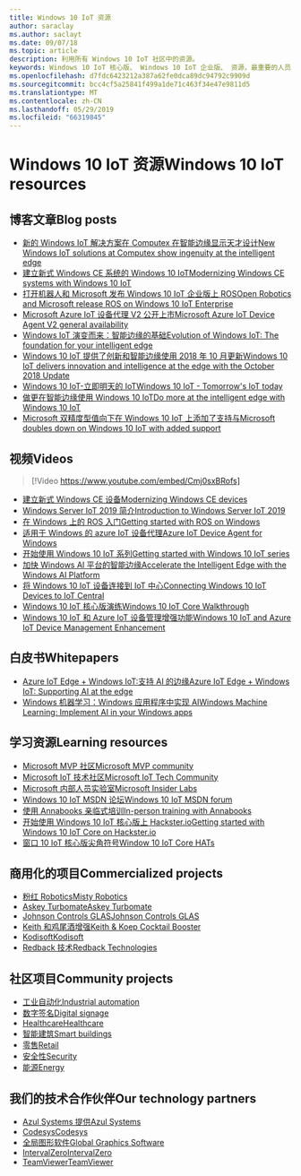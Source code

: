 ```yaml
---
title: Windows 10 IoT 资源
author: saraclay
ms.author: saclayt
ms.date: 09/07/18
ms.topic: article
description: 利用所有 Windows 10 IoT 社区中的资源。
keywords: Windows 10 IoT 核心版、 Windows 10 IoT 企业版、 资源，最重要的人员、 视频、 博客文章
ms.openlocfilehash: d7fdc6423212a387a62fe0dca89dc94792c9909d
ms.sourcegitcommit: bcc4cf5a25841f499a1de71c463f34e47e9811d5
ms.translationtype: MT
ms.contentlocale: zh-CN
ms.lasthandoff: 05/29/2019
ms.locfileid: "66319845"
---
```

# <a name="windows-10-iot-resources"></a><span data-ttu-id="ad5ec-104">Windows 10 IoT 资源</span><span class="sxs-lookup"><span data-stu-id="ad5ec-104">Windows 10 IoT resources</span></span>

## <a name="blog-posts"></a><span data-ttu-id="ad5ec-105">博客文章</span><span class="sxs-lookup"><span data-stu-id="ad5ec-105">Blog posts</span></span>

* [<span data-ttu-id="ad5ec-106">新的 Windows IoT 解决方案在 Computex 在智能边缘显示天才设计</span><span class="sxs-lookup"><span data-stu-id="ad5ec-106">New Windows IoT solutions at Computex show ingenuity at the intelligent edge</span></span>](https://blogs.windows.com/windowsexperience/2019/05/28/new-windows-iot-solutions-at-computex-show-ingenuity-at-the-intelligent-edge/#U3yYXu1rq054ljuk.97)
* [<span data-ttu-id="ad5ec-107">建立新式 Windows CE 系统的 Windows 10 IoT</span><span class="sxs-lookup"><span data-stu-id="ad5ec-107">Modernizing Windows CE systems with Windows 10 IoT</span></span>](https://blogs.windows.com/buildingapps/2019/05/07/modernizing-windows-ce-systems-with-windows-10-iot/#oHzjguRIlWV0ryo6.97)
* [<span data-ttu-id="ad5ec-108">打开机器人和 Microsoft 发布 Windows 10 IoT 企业版上 ROS</span><span class="sxs-lookup"><span data-stu-id="ad5ec-108">Open Robotics and Microsoft release ROS on Windows 10 IoT Enterprise</span></span>](https://blogs.windows.com/buildingapps/2019/05/07/open-robotics-and-microsoft-release-ros-on-windows-10-iot-enterprise/#Y86A6YUJELKDoRJJ.97)
* [<span data-ttu-id="ad5ec-109">Microsoft Azure IoT 设备代理 V2 公开上市</span><span class="sxs-lookup"><span data-stu-id="ad5ec-109">Microsoft Azure IoT Device Agent V2 general availability</span></span>](https://blogs.windows.com/buildingapps/2019/05/07/microsoft-azure-iot-device-agent-v2-general-availability/#BwOSxBSymeJqU34K.97)
* [<span data-ttu-id="ad5ec-110">Windows IoT 演变而来：智能边缘的基础</span><span class="sxs-lookup"><span data-stu-id="ad5ec-110">Evolution of Windows IoT: The foundation for your intelligent edge</span></span>](https://blogs.windows.com/windowsexperience/2019/04/03/evolution-of-windows-iot-the-foundation-for-your-intelligent-edge/)
* [<span data-ttu-id="ad5ec-111">Windows 10 IoT 提供了创新和智能边缘使用 2018 年 10 月更新</span><span class="sxs-lookup"><span data-stu-id="ad5ec-111">Windows 10 IoT delivers innovation and intelligence at the edge with the October 2018 Update</span></span>](https://blogs.windows.com/windowsexperience/2018/10/04/windows-10-iot-delivers-innovation-and-intelligence-at-the-edge-with-the-october-2018-update/#9g9hmmO2AdUB1C6F.97) 
* [<span data-ttu-id="ad5ec-112">Windows 10 IoT-立即明天的 IoT</span><span class="sxs-lookup"><span data-stu-id="ad5ec-112">Windows 10 IoT - Tomorrow's IoT today</span></span>](https://blogs.windows.com/windowsexperience/2018/06/05/windows-10-iot-tomorrows-iot-today/#wl3TcsFseJ6XROUZ.97)
* [<span data-ttu-id="ad5ec-113">做更在智能边缘使用 Windows 10 IoT</span><span class="sxs-lookup"><span data-stu-id="ad5ec-113">Do more at the intelligent edge with Windows 10 IoT</span></span>](https://blogs.windows.com/windowsexperience/2018/05/07/do-more-at-the-intelligent-edge-with-windows-10-iot/#uDVaAtoBvz7BGrTf.97)
* [<span data-ttu-id="ad5ec-114">Microsoft 双精度型值向下在 Windows 10 IoT 上添加了支持与</span><span class="sxs-lookup"><span data-stu-id="ad5ec-114">Microsoft doubles down on Windows 10 IoT with added support</span></span>](https://blogs.windows.com/windowsexperience/2018/02/27/microsoft-doubles-down-on-windows-10-iot-with-added-support/#DJaDiKX0bYJ1JDHD.97)

## <a name="videos"></a><span data-ttu-id="ad5ec-115">视频</span><span class="sxs-lookup"><span data-stu-id="ad5ec-115">Videos</span></span>

>[!Video https://www.youtube.com/embed/Cmj0sxBRofs]
* [<span data-ttu-id="ad5ec-116">建立新式 Windows CE 设备</span><span class="sxs-lookup"><span data-stu-id="ad5ec-116">Modernizing Windows CE devices</span></span>](https://www.youtube.com/watch?time_continue=1&v=5iUZkZmgmJA)
* [<span data-ttu-id="ad5ec-117">Windows Server IoT 2019 简介</span><span class="sxs-lookup"><span data-stu-id="ad5ec-117">Introduction to Windows Server IoT 2019</span></span>](https://channel9.msdn.com/Shows/Internet-of-Things-Show/Introduction-to-Windows-Server-IoT-2019)
* [<span data-ttu-id="ad5ec-118">在 Windows 上的 ROS 入门</span><span class="sxs-lookup"><span data-stu-id="ad5ec-118">Getting started with ROS on Windows</span></span>](https://www.youtube.com/watch?v=nZSjwMLi3jQ)
* [<span data-ttu-id="ad5ec-119">适用于 Windows 的 azure IoT 设备代理</span><span class="sxs-lookup"><span data-stu-id="ad5ec-119">Azure IoT Device Agent for Windows</span></span>](https://www.youtube.com/watch?v=DZn6diOn7uI)
* [<span data-ttu-id="ad5ec-120">开始使用 Windows 10 IoT 系列</span><span class="sxs-lookup"><span data-stu-id="ad5ec-120">Getting started with Windows 10 IoT series</span></span>](https://www.youtube.com/watch?v=A-kazyOiBvs&t)
* [<span data-ttu-id="ad5ec-121">加快 Windows AI 平台的智能边缘</span><span class="sxs-lookup"><span data-stu-id="ad5ec-121">Accelerate the Intelligent Edge with the Windows AI Platform</span></span>](https://www.youtube.com/watch?v=7bFAg6w4J00)
* [<span data-ttu-id="ad5ec-122">将 Windows 10 IoT 设备连接到 IoT 中心</span><span class="sxs-lookup"><span data-stu-id="ad5ec-122">Connecting Windows 10 IoT Devices to IoT Central</span></span>](https://channel9.msdn.com/Shows/Internet-of-Things-Show/Connecting-Windows-IoT-Devices-To-IoT-Central)
* [<span data-ttu-id="ad5ec-123">Windows 10 IoT 核心版演练</span><span class="sxs-lookup"><span data-stu-id="ad5ec-123">Windows 10 IoT Core Walkthrough</span></span>](https://channel9.msdn.com/Blogs/Seth-Juarez/Windows-IoT-Core-Walkthrough?term=windows%20iot%20core)
* [<span data-ttu-id="ad5ec-124">Windows 10 IoT 和 Azure IoT 设备管理增强功能</span><span class="sxs-lookup"><span data-stu-id="ad5ec-124">Windows 10 IoT and Azure IoT Device Management Enhancement</span></span>](https://channel9.msdn.com/Shows/Azure-Friday/Windows-10-IoT-and-Azure-IoT-Device-Management-Enhancements?term=windows%20iot%20core)

## <a name="whitepapers"></a><span data-ttu-id="ad5ec-125">白皮书</span><span class="sxs-lookup"><span data-stu-id="ad5ec-125">Whitepapers</span></span>
* [<span data-ttu-id="ad5ec-126">Azure IoT Edge + Windows IoT:支持 AI 的边缘</span><span class="sxs-lookup"><span data-stu-id="ad5ec-126">Azure IoT Edge + Windows IoT: Supporting AI at the edge</span></span>](https://aka.ms/IoT-Edge-WP)
* [<span data-ttu-id="ad5ec-127">Windows 机器学习：Windows 应用程序中实现 AI</span><span class="sxs-lookup"><span data-stu-id="ad5ec-127">Windows Machine Learning: Implement AI in your Windows apps</span></span>](https://aka.ms/Windows-ML-WP)

## <a name="learning-resources"></a><span data-ttu-id="ad5ec-128">学习资源</span><span class="sxs-lookup"><span data-stu-id="ad5ec-128">Learning resources</span></span>

* [<span data-ttu-id="ad5ec-129">Microsoft MVP 社区</span><span class="sxs-lookup"><span data-stu-id="ad5ec-129">Microsoft MVP community</span></span>](https://mvp.microsoft.com/)
* [<span data-ttu-id="ad5ec-130">Microsoft IoT 技术社区</span><span class="sxs-lookup"><span data-stu-id="ad5ec-130">Microsoft IoT Tech Community</span></span>](https://techcommunity.microsoft.com/t5/Internet-of-Things-IoT/ct-p/IoT)
* [<span data-ttu-id="ad5ec-131">Microsoft 内部人员实验室</span><span class="sxs-lookup"><span data-stu-id="ad5ec-131">Microsoft Insider Labs</span></span>](https://www.microsoftiotinsiderlabs.com/)
* [<span data-ttu-id="ad5ec-132">Windows 10 IoT MSDN 论坛</span><span class="sxs-lookup"><span data-stu-id="ad5ec-132">Windows 10 IoT MSDN forum</span></span>](https://social.msdn.microsoft.com/forums/en-US/home?forum=WindowsIoT)
* [<span data-ttu-id="ad5ec-133">使用 Annabooks 亲临式培训</span><span class="sxs-lookup"><span data-stu-id="ad5ec-133">In-person training with Annabooks</span></span>](http://www.annabooks.com/training.html)
* [<span data-ttu-id="ad5ec-134">开始使用 Windows 10 IoT 核心版上 Hackster.io</span><span class="sxs-lookup"><span data-stu-id="ad5ec-134">Getting started with Windows 10 IoT Core on Hackster.io</span></span>](http://www.hackster.io/KiwiBryn)
* [<span data-ttu-id="ad5ec-135">窗口 10 IoT 核心版尖角符号</span><span class="sxs-lookup"><span data-stu-id="ad5ec-135">Window 10 IoT Core HATs</span></span>](https://www.turta.io/iothat)

## <a name="commercialized-projects"></a><span data-ttu-id="ad5ec-136">商用化的项目</span><span class="sxs-lookup"><span data-stu-id="ad5ec-136">Commercialized projects</span></span>

* [<span data-ttu-id="ad5ec-137">粉红 Robotics</span><span class="sxs-lookup"><span data-stu-id="ad5ec-137">Misty Robotics</span></span>](https://customers.microsoft.com/en-us/story/misty-robotics)
* [<span data-ttu-id="ad5ec-138">Askey Turbomate</span><span class="sxs-lookup"><span data-stu-id="ad5ec-138">Askey Turbomate</span></span>](https://customers.microsoft.com/en-us/story/askey)
* [<span data-ttu-id="ad5ec-139">Johnson Controls GLAS</span><span class="sxs-lookup"><span data-stu-id="ad5ec-139">Johnson Controls GLAS</span></span>](https://customers.microsoft.com/en-us/story/johnson-controls)
* [<span data-ttu-id="ad5ec-140">Keith 和鸡尾酒增强</span><span class="sxs-lookup"><span data-stu-id="ad5ec-140">Keith & Koep Cocktail Booster</span></span>](https://customers.microsoft.com/de-de/story/keith-koep)
* [<span data-ttu-id="ad5ec-141">Kodisoft</span><span class="sxs-lookup"><span data-stu-id="ad5ec-141">Kodisoft</span></span>](https://customers.microsoft.com/en-us/story/kodisoft)
* [<span data-ttu-id="ad5ec-142">Redback 技术</span><span class="sxs-lookup"><span data-stu-id="ad5ec-142">Redback Technologies</span></span>](https://customers.microsoft.com/en-us/story/redback-technologies)


## <a name="community-projects"></a><span data-ttu-id="ad5ec-143">社区项目</span><span class="sxs-lookup"><span data-stu-id="ad5ec-143">Community projects</span></span>

* [<span data-ttu-id="ad5ec-144">工业自动化</span><span class="sxs-lookup"><span data-stu-id="ad5ec-144">Industrial automation</span></span>](https://www.hackster.io/projects/tags/industrial+automation+win10)
* [<span data-ttu-id="ad5ec-145">数字签名</span><span class="sxs-lookup"><span data-stu-id="ad5ec-145">Digital signage</span></span>](https://www.hackster.io/projects/tags/digital+signage+win10)
* [<span data-ttu-id="ad5ec-146">Healthcare</span><span class="sxs-lookup"><span data-stu-id="ad5ec-146">Healthcare</span></span>](https://www.hackster.io/projects/tags/healthcare+win10)
* [<span data-ttu-id="ad5ec-147">智能建筑</span><span class="sxs-lookup"><span data-stu-id="ad5ec-147">Smart buildings</span></span>](https://www.hackster.io/projects/tags/smart+building+win10)
* [<span data-ttu-id="ad5ec-148">零售</span><span class="sxs-lookup"><span data-stu-id="ad5ec-148">Retail</span></span>](https://www.hackster.io/projects/tags/retail+win10)
* [<span data-ttu-id="ad5ec-149">安全性</span><span class="sxs-lookup"><span data-stu-id="ad5ec-149">Security</span></span>](https://www.hackster.io/projects/tags/security+win10)
* [<span data-ttu-id="ad5ec-150">能源</span><span class="sxs-lookup"><span data-stu-id="ad5ec-150">Energy</span></span>](https://www.hackster.io/projects/tags/energy+win10)

## <a name="our-technology-partners"></a><span data-ttu-id="ad5ec-151">我们的技术合作伙伴</span><span class="sxs-lookup"><span data-stu-id="ad5ec-151">Our technology partners</span></span>

* [<span data-ttu-id="ad5ec-152">Azul Systems 提供</span><span class="sxs-lookup"><span data-stu-id="ad5ec-152">Azul Systems</span></span>](https://www.azul.com/)
* [<span data-ttu-id="ad5ec-153">Codesys</span><span class="sxs-lookup"><span data-stu-id="ad5ec-153">Codesys</span></span>](https://de.codesys.com/)
* [<span data-ttu-id="ad5ec-154">全局图形软件</span><span class="sxs-lookup"><span data-stu-id="ad5ec-154">Global Graphics Software</span></span>](https://www.globalgraphics.com/)
* [<span data-ttu-id="ad5ec-155">IntervalZero</span><span class="sxs-lookup"><span data-stu-id="ad5ec-155">IntervalZero</span></span>](https://www.intervalzero.com/)
* [<span data-ttu-id="ad5ec-156">TeamViewer</span><span class="sxs-lookup"><span data-stu-id="ad5ec-156">TeamViewer</span></span>](https://www.teamviewer.us/)




 



